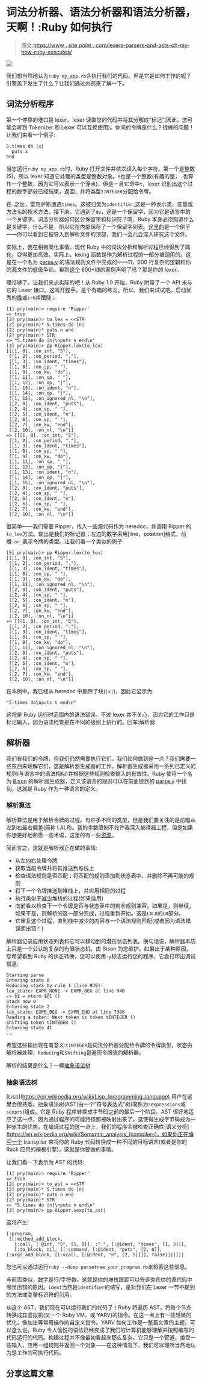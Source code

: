 # 词法分析器、语法分析器和语法分析器，天啊！:Ruby 如何执行

> 原文:[https://www . site point . com/lexers-parsers-and-asts-oh-my-how-ruby-executes/](https://www.sitepoint.com/lexers-parsers-and-asts-oh-my-how-ruby-executes/)

![](../Images/14887b43ff05149f6685f2850de404cf.png)

我们想当然地认为`ruby my_app.rb`会执行我们的代码。但是它是如何工作的呢？引擎盖下发生了什么？让我们通过内部来了解一下。

## 词法分析程序

第一个停靠的港口是 lexer。lexer 读取您的代码并将其分解成“标记”(因此，您可能会听到 Tokenizer 和 Lexer 可以互换使用)。你问的令牌是什么？很棒的问题！让我们来看一个例子:

```
5.times do |x|
  puts x
end 
```

当您运行`ruby my_app.rb`时，Ruby 打开文件并依次读入每个字符。第一个是整数(5)，所以 lexer 知道它处理的类型是整数对象。`0`也是一个整数(有趣的是，`.`也算作一个整数，因为它可以表示一个浮点)，但是一旦它命中`t`，lexer 识别出这个过程的数字部分已经结束，返回，并将类型`tINTEGER`分配给令牌。

在`.`之后，雷克萨斯遭遇`times`。这被归类为`identifier`,这是一种表示类、变量或方法名的技术方法。接下来，它遇到了`do`，这是一个保留字，因为它是语言中的一个关键字。词法分析器如何区分保留字和标识符？嗯，Ruby 本身必须知道什么是关键字，什么不是，所以它在内部保存了一个保留字列表。[这里的](https://github.com/ruby/ruby/blob/202bbda2bf5f25343e286099140fb9282880ecba/lib/irb/completion.rb#L16-L36)是一个例子——你可以看到它被导入到解析文件的顶部，我们一会儿会深入研究这个文件。

实际上，我在稍微简化事情。现代 Ruby 中的词法分析和解析过程已经得到了简化，变得更加高效。实际上，lexing 函数是作为解析过程的一部分被调用的。这是在一个名为 [parse.y](https://github.com/ruby/ruby/blob/trunk/parse.y) 的语法规则文件中完成的——11，000 行复杂的逻辑和你的源文件的低级争论。看到[这个](https://github.com/ruby/ruby/blob/trunk/parse.y) 600+线的案例声明了吗？那是你的 lexer。

理论够了。让我们来点实际的吧！从 Ruby 1.9 开始，Ruby 附带了一个 API 来与它的 Lexer 接口。这叫开膛手，是个有趣的练习。所以，我们来试试吧。启动优秀的[撬](http://pryrepl.org/)或`irb`并跟随；

```
[1] pry(main)> require 'Ripper'
=> true
[2] pry(main)> to_lex = <<STR
[2] pry(main)* 5.times do |n|
[2] pry(main)* puts n end
[2] pry(main)* STR
=> "5.times do |n|\nputs n end\n"
[3] pry(main)> pp Ripper.lex(to_lex)
[[[1, 0], :on_int, "5"],
 [[1, 2], :on_period, "."],
 [[1, 3], :on_ident, "times"],
 [[1, 8], :on_sp, " "],
 [[1, 9], :on_kw, "do"],
 [[1, 11], :on_sp, " "],
 [[1, 12], :on_op, "|"],
 [[1, 13], :on_ident, "n"],
 [[1, 14], :on_op, "|"],
 [[1, 15], :on_ignored_nl, "\n"],
 [[2, 0], :on_ident, "puts"],
 [[2, 4], :on_sp, " "],
 [[2, 5], :on_ident, "n"],
 [[2, 6], :on_sp, " "],
 [[2, 7], :on_kw, "end"],
 [[2, 10], :on_nl, "\n"]]
=> [[[1, 0], :on_int, "5"],
 [[1, 2], :on_period, "."],
 [[1, 3], :on_ident, "times"],
 [[1, 8], :on_sp, " "],
 [[1, 9], :on_kw, "do"],
 [[1, 11], :on_sp, " "],
 [[1, 12], :on_op, "|"],
 [[1, 13], :on_ident, "n"],
 [[1, 14], :on_op, "|"],
 [[1, 15], :on_ignored_nl, "\n"],
 [[2, 0], :on_ident, "puts"],
 [[2, 4], :on_sp, " "],
 [[2, 5], :on_ident, "n"],
 [[2, 6], :on_sp, " "],
 [[2, 7], :on_kw, "end"],
 [[2, 10], :on_nl, "\n"]] 
```

很简单——我们需要 Ripper，传入一些源代码作为 heredoc，并调用 Ripper 的`to_lex`方法。输出是我们的标记器；左边的数字采用[line，position]格式，前缀`:on_`表示令牌的类型。让我们看一个类似的例子:

```
[5] pry(main)> pp Ripper.lex(to_lex)
[[[1, 0], :on_int, "5"],
 [[1, 2], :on_period, "."],
 [[1, 3], :on_ident, "times"],
 [[1, 8], :on_sp, " "],
 [[1, 9], :on_kw, "do"],
 [[1, 11], :on_ignored_nl, "\n"],
 [[2, 0], :on_ident, "puts"],
 [[2, 4], :on_sp, " "],
 [[2, 5], :on_ident, "n"],
 [[2, 6], :on_sp, " "],
 [[2, 7], :on_kw, "end"],
 [[2, 10], :on_nl, "\n"]]
=> [[[1, 0], :on_int, "5"],
 [[1, 2], :on_period, "."],
 [[1, 3], :on_ident, "times"],
 [[1, 8], :on_sp, " "],
 [[1, 9], :on_kw, "do"],
 [[1, 11], :on_ignored_nl, "\n"],
 [[2, 0], :on_ident, "puts"],
 [[2, 4], :on_sp, " "],
 [[2, 5], :on_ident, "n"],
 [[2, 6], :on_sp, " "],
 [[2, 7], :on_kw, "end"],
 [[2, 10], :on_nl, "\n"]] 
```

在本例中，我已经从 heredoc 中删除了块(`|x|`)，因此它显示为:

```
"5.times do\nputs n end\n" 
```

这将是 Ruby 运行时范围内的语法错误。不过 lexer 并不关心，因为它的工作只是标记输入，因为语法检查是在不同的级别上执行的。回车:解析器

## 解析器

我们有我们的令牌，但我们仍然需要执行它们。我们如何做到这一点？我们需要一些东西来理解它们，这是解析器生成器的工作。解析器生成器采用一系列已定义的规则(与语言中的语法相似)并根据这些规则检查输入的有效性。Ruby 使用一个名为 [Bison](https://www.gnu.org/software/bison/) 的解析器生成器，定义该语言的规则可以在前面提到的 [parse.y](https://github.com/ruby/ruby/blob/trunk/parse.y) 中找到。这就是 Ruby 作为一种语言的定义。

### 解析算法

解析算法是用于解析令牌的过程。有许多不同的类型，但是我们要关注的是前瞻从左到右最右偏差(简称 LALR)。我的字数限制不允许我深入编译器工程，但是如果你想更好地熟悉一些术语，这里的有一些[资源](http://www3.cs.stonybrook.edu/~cse304/Fall08/Lectures/lrparser-handout.pdf)。

简而言之，这就是解析器正在做的事情:

*   从左向右处理令牌
*   获取当前令牌并将其推送到堆栈上
*   检查语法规则是否匹配；将匹配的规则添加到状态表中，并删除不再可能的规则
*   将下一个令牌推送到堆栈上，并应用相同的过程
*   执行类似于[减少](https://ruby-doc.org/core-2.1.0/Enumerable.html#method-i-reduce)堆栈的过程(如果适用)
*   向前看以检查下一个令牌是否与状态表中的剩余规则兼容。如果是，则继续，如果不是，则解析的这一部分完成，过程重新开始。这是`LALR`的`LR`部分。
*   它重复这个过程，直到栈中减少的内容与一个语法规则匹配(或者因为语法错误而出错！)

解析器记录应用状态列表和它可以移动到的潜在状态列表。换句话说，解析器本质上只是一个公认的复杂的有限状态机，由 Bison 为您维护。如果出于某种原因，您希望看到 Ruby 的状态转换，您可以使用`-y`标志运行您的程序，它会打印出调试信息:

```
Starting parse
Entering state 0
Reducing stack by rule 1 (line 939):
lex_state: EXPR_NONE -> EXPR_BEG at line 940
-> $$ = nterm $@1 ()
Stack now 0
Entering state 2
lex_state: EXPR_BEG -> EXPR_END at line 7386
Reading a token: Next token is token tINTEGER ()
Shifting token tINTEGER ()
Entering state 41
... 
```

希望这些输出现在有意义:`tINTEGER`是词法分析器分配给令牌的令牌类型，状态由解析器处理，`Reducing`和`Shifting`是遍历令牌流的解析器。

解析的结果是什么？一棵[抽象语法树](https://en.wikipedia.org/wiki/Abstract_syntax_tree)

### 抽象语法树

[Lisp](https://en.wikipedia.org/wiki/Lisp_(programming_language) 用户在这里会很熟悉。抽象语法树(AST)由一个“符号表达式”树(简称为`sexpressions`或`sexprs`)组成，它是 Ruby 程序转换成字节码之前的最后一个阶段。AST 很好地适应了这一点，因为通过程序的可能路径都被映射出来了，这使得生成字节码成为一种派生的优势。在编译过程的这一点上，我们的程序会被检查正确性[语义分析](https://en.wikipedia.org/wiki/Semantic_analysis_(compilers)，如果你正在编写一个 transpiler 来将你的 Ruby 代码转换成一种不同的目标语言(或者是你的 Rack 应用的模板引擎)，这就是你要做的事情。

让我们看一下表示为 AST 的代码:

```
[1] pry(main)> require 'Ripper'
=> true
[2] pry(main)> to_ast = <<STR
[2] pry(main)* 5.times do |n|
[2] pry(main)* puts n end
[2] pry(main)* STR
=> "5.times do |n|\nputs n end\n"
[3] pry(main)> pp Ripper.sexp(to_ast) 
```

这将产生:

```
[:program,
 [[:method_add_block,
   [:call, [:@int, "5", [1, 0]], :".", [:@ident, "times", [1, 3]]],
   [:do_block, nil, [[:command, [:@ident, "puts", [2, 0]], [:args_add_block, [[:vcall, [:@ident, "n", [2, 5]]]], false]]]]]]] 
```

您也可以通过运行`ruby --dump parsetree your_program.rb`来检索这些信息。

与前面类似，数字是行/字符数。这就是你的堆栈跟踪可以告诉你在你的源代码中哪里出错的原因。`ident`当然是`identifier`的缩写，是对我们在 Lexer 一节中提到的方法或变量标识符的引用。

从这个 AST，我们现在可以运行我们的代码了！Ruby 将遍历 AST，将每个节点转换成其虚拟机(又一个 Ruby VM，或 YARV)的指令。在这一点上有一些轻微的优化，像加法等常用操作的自定义指令。YARV 如何工作是一整篇文章的主题。可以这么说，Ruby 令人愉悦的语法已经变成了我们的计算机能够理解并按照编写的代码运行的代码。构建过程并不像最初看起来那么复杂。它只是一个管道，接受一些输入，应用一组规则并返回一个对象——在这种情况下，我们可以理所当然地认为是工作的可执行代码。

## 分享这篇文章